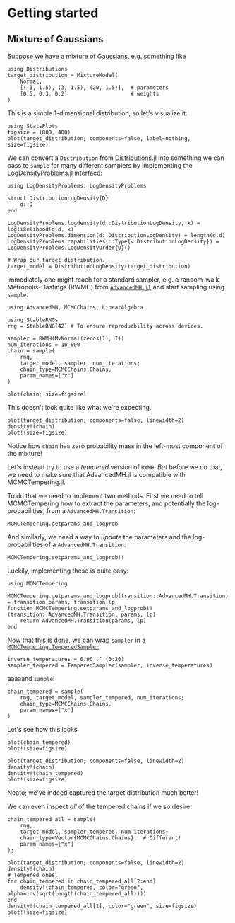 # Getting started

## Mixture of Gaussians

Suppose we have a mixture of Gaussians, e.g. something like

```@example gmm
using Distributions
target_distribution = MixtureModel(
    Normal,
    [(-3, 1.5), (3, 1.5), (20, 1.5)],  # parameters
    [0.5, 0.3, 0.2]                    # weights
)
```

This is a simple 1-dimensional distribution, so let's visualize it:

```@example gmm
using StatsPlots
figsize = (800, 400)
plot(target_distribution; components=false, label=nothing, size=figsize)
```

We can convert a `Distribution` from [Distributions.jl](https://github.com/JuliaStats/Distributions.jl) into something we can pass to `sample` for many different samplers by implementing the [LogDensityProblems.jl](https://github.com/tpapp/LogDensityProblems.jl) interface:

```@example gmm
using LogDensityProblems: LogDensityProblems

struct DistributionLogDensity{D}
    d::D
end

LogDensityProblems.logdensity(d::DistributionLogDensity, x) = loglikelihood(d.d, x)
LogDensityProblems.dimension(d::DistributionLogDensity) = length(d.d)
LogDensityProblems.capabilities(::Type{<:DistributionLogDensity}) = LogDensityProblems.LogDensityOrder{0}()

# Wrap our target distribution.
target_model = DistributionLogDensity(target_distribution)
```

Immediately one might reach for a standard sampler, e.g. a random-walk Metropolis-Hastings (RWMH) from [`AdvancedMH.jl`](https://github.com/TuringLang/AdvancedMH.jl) and start sampling using `sample`:

```@example gmm
using AdvancedMH, MCMCChains, LinearAlgebra

using StableRNGs
rng = StableRNG(42) # To ensure reproducbility across devices.

sampler = RWMH(MvNormal(zeros(1), I))
num_iterations = 10_000
chain = sample(
    rng,
    target_model, sampler, num_iterations;
    chain_type=MCMCChains.Chains,
    param_names=["x"]
)
```

```@example gmm
plot(chain; size=figsize)
```

This doesn't look quite like what we're expecting.

```@example gmm
plot(target_distribution; components=false, linewidth=2)
density!(chain)
plot!(size=figsize)
```

Notice how `chain` has zero probability mass in the left-most component of the mixture!

Let's instead try to use a _tempered_ version of `RWMH`. _But_ before we do that, we need to make sure that AdvancedMH.jl is compatible with MCMCTempering.jl.

To do that we need to implement two methods. First we need to tell MCMCTempering how to extract the parameters, and potentially the log-probabilities, from a `AdvancedMH.Transition`:

```@docs
MCMCTempering.getparams_and_logprob
```

And similarly, we need a way to _update_ the parameters and the log-probabilities of a `AdvancedMH.Transition`:

```@docs
MCMCTempering.setparams_and_logprob!!
```

Luckily, implementing these is quite easy:

```@example gmm
using MCMCTempering

MCMCTempering.getparams_and_logprob(transition::AdvancedMH.Transition) = transition.params, transition.lp
function MCMCTempering.setparams_and_logprob!!(transition::AdvancedMH.Transition, params, lp)
    return AdvancedMH.Transition(params, lp)
end
```

Now that this is done, we can wrap `sampler` in a [`MCMCTempering.TemperedSampler`](@ref)

```@example gmm
inverse_temperatures = 0.90 .^ (0:20)
sampler_tempered = TemperedSampler(sampler, inverse_temperatures)
```

aaaaand `sample`!

```@example gmm
chain_tempered = sample(
    rng, target_model, sampler_tempered, num_iterations;
    chain_type=MCMCChains.Chains,
    param_names=["x"]
)
```

Let's see how this looks

```@example gmm
plot(chain_tempered)
plot!(size=figsize)
```

```@example gmm
plot(target_distribution; components=false, linewidth=2)
density!(chain)
density!(chain_tempered)
plot!(size=figsize)
```

Neato; we've indeed captured the target distribution much better!

We can even inspect _all_ of the tempered chains if we so desire

```@example gmm
chain_tempered_all = sample(
    rng,
    target_model, sampler_tempered, num_iterations;
    chain_type=Vector{MCMCChains.Chains},  # Different!
    param_names=["x"]
);
```

```@example gmm
plot(target_distribution; components=false, linewidth=2)
density!(chain)
# Tempered ones.
for chain_tempered in chain_tempered_all[2:end]
    density!(chain_tempered, color="green", alpha=inv(sqrt(length(chain_tempered_all))))
end
density!(chain_tempered_all[1], color="green", size=figsize)
plot!(size=figsize)
```

